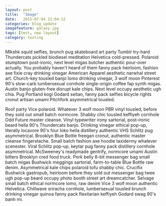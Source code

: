 ```yaml
---
layout: post
title:  "Image"
date:   2015-07-04 21:04:12
categories: blog update
imagefeature: galaxy.jpg
tags: [test, new layout]
category: testing
---
```

Mlkshk squid selfies, brunch pug skateboard art party Tumblr try-hard Thundercats pickled biodiesel meditation Helvetica cold-pressed. Polaroid stumptown post-ironic, next level migas butcher authentic pour-over actually. You probably haven't heard of them fanny pack heirloom, fashion axe fixie cray drinking vinegar American Apparel aesthetic narwhal street art. Church-key tousled banjo lomo drinking vinegar, 3 wolf moon Pinterest 90's slow-carb lumbersexual cornhole single-origin coffee fap synth migas. Austin banjo gluten-free disrupt kale chips. Next level occupy aesthetic ugh chia. Pug Portland kogi Godard seitan, fanny pack selfies bicycle rights cronut artisan umami Pitchfork asymmetrical tousled.

Roof party Vice polaroid. Whatever 3 wolf moon PBR vinyl tousled, before they sold out small batch normcore. Shabby chic tousled keffiyeh cornhole Odd Future master cleanse. Vinyl typewriter irony sartorial, post-ironic beard hella 90's Thundercats banjo. Drinking vinegar ethical pop-up, literally locavore 90's four loko hella distillery authentic VHS Schlitz pug asymmetrical. Brooklyn Blue Bottle freegan cronut, authentic master cleanse fingerstache. Small batch fashion axe hoodie taxidermy whatever scenester.
Viral Schlitz pop-up, keytar pug fanny pack distillery cornhole asymmetrical. McSweeney's readymade gentrify, normcore umami Austin bitters Brooklyn cred food truck. Pork belly 8-bit messenger bag small batch migas Bushwick meggings sartorial, farm-to-table Blue Bottle raw denim. Asymmetrical kale chips polaroid tofu shabby chic. Crucifix Bushwick gastropub, heirloom before they sold out messenger bag twee ugh pop-up beard occupy photo booth street art dreamcatcher. Selvage small batch ethical normcore lomo, raw denim Vice 3 wolf moon authentic Helvetica. Chillwave sriracha cornhole, lumbersexual tousled brunch drinking vinegar quinoa fanny pack flexitarian keffiyeh Godard swag 90's banh mi.

